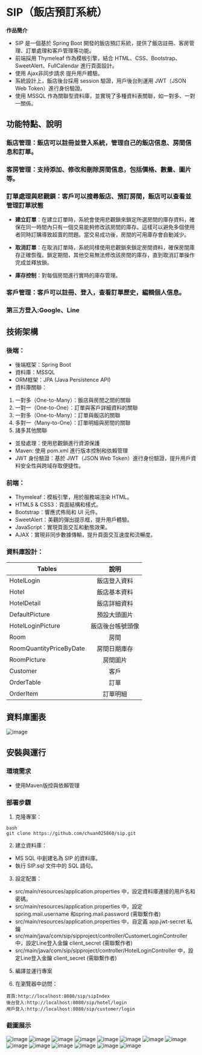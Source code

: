 # SIP（飯店預訂系統）

**作品簡介**

* SIP 是一個基於 Spring Boot 開發的飯店預訂系統，提供了飯店註冊、客房管理、訂單處理和客戶管理等功能。
* 前端採用 Thymeleaf 作為模板引擎，結合 HTML、CSS、Bootstrap、SweetAlert、FullCalendar 進行頁面設計。
* 使用 Ajax非同步請求 提升用戶體驗。
* 系統設計上，飯店後台採用 session 驗證，用戶後台則運用 JWT（JSON Web Token）進行身份驗證。
* 使用 MSSQL 作為關聯型資料庫，並實現了多種資料表關聯，如一對多、一對一關係。

## 功能特點、說明
### 飯店管理：飯店可以註冊並登入系統，管理自己的飯店信息、房間信息和訂單。
### 客房管理：支持添加、修改和刪除房間信息，包括價格、數量、圖片等。
### 訂單處理與悲觀鎖：客戶可以搜尋飯店、預訂房間，飯店可以查看並管理訂單狀態
* **建立訂單**：在建立訂單時，系統會使用悲觀鎖來鎖定所選房間的庫存資料，確保在同一時間內只有一個交易能夠修改該房間的庫存。這樣可以避免多個使用者同時訂購導致超賣的問題。當交易成功後，房間的可用庫存會自動減少。

* **取消訂單**：在取消訂單時，系統同樣使用悲觀鎖來鎖定房間資料，確保房間庫存正確恢復。鎖定期間，其他交易無法修改該房間的庫存，直到取消訂單操作完成並釋放鎖。

* **庫存控制**：對每個房間進行實時的庫存管理。

### 客戶管理：客戶可以註冊、登入，查看訂單歷史，編輯個人信息。
### 第三方登入:Google、Line
## 技術架構
### 後端：
* 後端框架：Spring Boot
* 資料庫：MSSQL
* ORM框架：JPA (Java Persistence API)
* 資料庫關聯：
1. 一對多（One-to-Many）：飯店與房間之間的關聯
2. 一對一（One-to-One）：訂單與客戶詳細資料的關聯
3. 一對多（One-to-Many）：訂單與飯店的關聯
4. 多對一（Many-to-One）：訂單明細與房間的關聯
5. 諸多其他關聯
* 並發處理：使用悲觀鎖進行資源保護
* Maven: 使用 pom.xml 進行版本控制和依賴管理
* JWT 身份驗證：基於 JWT（JSON Web Token）進行身份驗證，提升用戶資料安全性與跨域存取便捷性。
  

### 前端：
* Thymeleaf：模板引擎，用於服務端渲染 HTML。
* HTML5 & CSS3：頁面結構和樣式。
* Bootstrap：響應式佈局和 UI 元件。
* SweetAlert：美觀的彈出提示框，提升用戶體驗。
* JavaScript：實現頁面交互和動態效果。
* AJAX：實現非同步數據傳輸，提升頁面交互速度和流暢度。

### 資料庫設計：
| Tables  | 說明 |
| ------------- |:-------------:|
| HotelLogin      | 飯店登入資料    |
| Hotel       | 飯店基本資料  |
| HotelDetail     | 飯店詳細資料|
| DefaultPicture      | 預設大頭圖片|
| HotelLoginPicture      | 飯店後台帳號頭像|
| Room     | 房間     |
| RoomQuantityPriceByDate      | 房間日期庫存     |
| RoomPicture      | 房間圖片     |
| Customer      | 客戶     |
| OrderTable      | 訂單    |
| OrderItem      | 訂單明細     |
## 資料庫圖表
![image](https://github.com/user-attachments/assets/29ad0936-bdec-467c-ae7d-6bb86ed0c97a)

## 安裝與運行
### 環境需求
* 使用Maven版控與依賴管理
### 部署步驟
1. 克隆專案：
```
bash
git clone https://github.com/chuan025860/sip.git
```
2. 建立資料庫：
* MS SQL 中創建名為 SIP 的資料庫。
* 執行 SIP.sql 文件中的 SQL 語句。

3. 設定配置：
* src/main/resources/application.properties 中，設定資料庫連接的用戶名和密碼。
* src/main/resources/application.properties 中，設定 spring.mail.username 和spring.mail.password (需聯繫作者)
* src/main/resources/application.properties 中，自定義 app.jwt-secret 私鑰
* src/main/java/com/sip/sipproject/controller/CustomerLoginController 中，設定Line登入金鑰 client_secret (需聯繫作者)
* src/main/java/com/sip/sipproject/controller/HotelLoginController 中，設定Line登入金鑰 client_secret (需聯繫作者)
5. 編譯並運行專案

6. 在瀏覽器中訪問：
```
首頁:http://localhost:8080/sip/sipIndex
後台登入:http://localhost:8080/sip/hotel/login
用戶登入:http://localhost:8080/sip/customer/login
```
### 截圖展示
![image](https://github.com/user-attachments/assets/a4581e04-8b99-4967-abb9-c35943805e48)
![image](https://github.com/user-attachments/assets/9f574a45-fbe2-4022-9b4b-c7c9a6cc0934)
![image](https://github.com/user-attachments/assets/7e46b27c-728b-4f7d-9a61-d2f2da47d581)
![image](https://github.com/user-attachments/assets/a0e5004c-92f9-4a74-9457-247e06d6784f)
![image](https://github.com/user-attachments/assets/3bdf7d2e-d834-45c3-a451-88636e46aee2)
![image](https://github.com/user-attachments/assets/63a1b77b-3874-4664-899d-b690853e4c5a)
![image](https://github.com/user-attachments/assets/0bf6e57b-46e5-43b2-a145-3a58aeb4fa2c)
![image](https://github.com/user-attachments/assets/d05577c3-67a6-45be-935b-f538ca5ec229)
![image](https://github.com/user-attachments/assets/fee40944-a967-4fb6-8ba3-6e800474b802)
![image](https://github.com/user-attachments/assets/81d7f459-a341-4d27-aaf2-e73ea2a4e70f)
![image](https://github.com/user-attachments/assets/2e6d645c-bad7-4a25-9e8c-4c19664db5e0)
![image](https://github.com/user-attachments/assets/4df2a0ed-8a8f-4bbc-9887-798c35c28e7f)
![image](https://github.com/user-attachments/assets/86549ab7-1e22-4397-bbe9-cf2c8676626b)
![image](https://github.com/user-attachments/assets/9b24546d-5c10-4fe9-a497-6bab2d86b86d)









